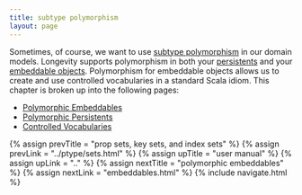 ```yaml
---
title: subtype polymorphism
layout: page
---
```


Sometimes, of course, we want to use [subtype
polymorphism](https://en.wikipedia.org/wiki/Polymorphism_(computer_science)#Subtyping)
in our domain models. Longevity supports polymorphism in both your
[persistents](persistent) and your [embeddable
objects](embeddable). Polymorphism for embeddable objects
allows us to create and use controlled vocabularies in a standard
Scala idiom. This chapter is broken up into the following pages:

- [Polymorphic Embeddables](embeddables.html)
- [Polymorphic Persistents](persistents.html)
- [Controlled Vocabularies](cv.html)

{% assign prevTitle = "prop sets, key sets, and index sets" %}
{% assign prevLink = "../ptype/sets.html" %}
{% assign upTitle = "user manual" %}
{% assign upLink = ".." %}
{% assign nextTitle = "polymorphic embeddables" %}
{% assign nextLink = "embeddables.html" %}
{% include navigate.html %}

